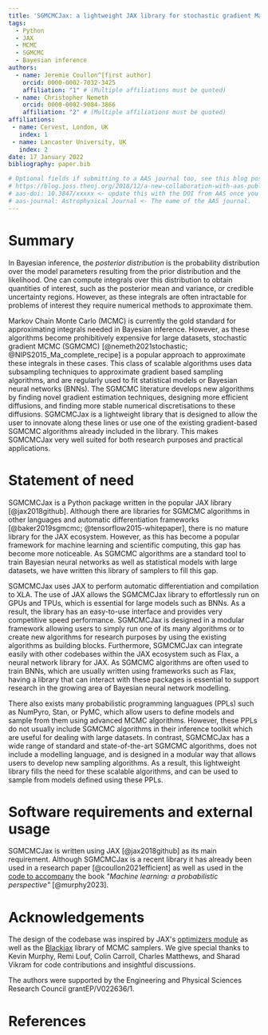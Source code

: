 ```yaml
---
title: 'SGMCMCJax: a lightweight JAX library for stochastic gradient Markov chain Monte Carlo algorithms'
tags:
  - Python
  - JAX
  - MCMC
  - SGMCMC
  - Bayesian inference
authors:
  - name: Jeremie Coullon^[first author]
    orcid: 0000-0002-7032-3425
    affiliation: "1" # (Multiple affiliations must be quoted)
  - name: Christopher Nemeth
    orcid: 0000-0002-9084-3866
    affiliation: "2" # (Multiple affiliations must be quoted)
affiliations:
 - name: Cervest, London, UK
   index: 1
 - name: Lancaster University, UK
   index: 2
date: 17 January 2022
bibliography: paper.bib

# Optional fields if submitting to a AAS journal too, see this blog post:
# https://blog.joss.theoj.org/2018/12/a-new-collaboration-with-aas-publishing
# aas-doi: 10.3847/xxxxx <- update this with the DOI from AAS once you know it.
# aas-journal: Astrophysical Journal <- The name of the AAS journal.
---
```


# Summary

In Bayesian inference, the _posterior distribution_ is the probability distribution over the model parameters resulting from the prior distribution and the likelihood. One can compute integrals over this distribution to obtain quantities of interest, such as the posterior mean and variance, or credible uncertainty regions. However, as these integrals are often intractable for problems of interest they require numerical methods to approximate them.

Markov Chain Monte Carlo (MCMC) is currently the gold standard for approximating integrals needed in Bayesian inference. However, as these algorithms become prohibitively expensive for large datasets, stochastic gradient MCMC (SGMCMC) [@nemeth2021stochastic; @NIPS2015_Ma_complete_recipe] is a popular approach to approximate these integrals in these cases. This class of scalable algorithms uses data subsampling techniques to approximate gradient based sampling algorithms, and are regularly used to fit statistical models or Bayesian neural networks (BNNs). The SGMCMC literature develops new algorithms by finding novel gradient estimation techniques, designing more efficient diffusions, and finding more stable numerical discretisations to these diffusions. SGMCMCJax is a lightweight library that is designed to allow the user to innovate along these lines or use one of the existing gradient-based SGMCMC algorithms already included in the library. This makes SGMCMCJax very well suited for both research purposes and practical applications.


# Statement of need

SGMCMCJax is a Python package written in the popular JAX library [@jax2018github]. Although there are libraries for SGMCMC algorithms in other languages and automatic differentiation frameworks [@baker2019sgmcmc; @tensorflow2015-whitepaper], there is no mature library for the JAX ecosystem. However, as this has become a popular framework for machine learning and scientific computing, this gap has become more noticeable. As SGMCMC algorithms are a standard tool to train Bayesian neural networks as well as statistical models with large datasets, we have written this library of samplers to fill this gap.

SGMCMCJax uses JAX to perform automatic differentiation and compilation to XLA. The use of JAX allows the SGMCMCJax library to effortlessly run on GPUs and TPUs, which is essential for large models such as BNNs. As a result, the library has an easy-to-use interface and provides very competitive speed performance. SGMCMCJax is designed in a modular framework allowing users to simply run one of its many algorithms or to create new algorithms for research purposes by using the existing algorithms as building blocks. Furthermore, SGMCMCJax can integrate easily with other codebases within the JAX ecosystem such as Flax, a neural network library for JAX. As SGMCMC algorithms are often used to train BNNs, which are usually written using frameworks such as Flax, having a library that can interact with these packages is essential to support research in the growing area of Bayesian neural network modelling.

There also exists many probabilistic programming languagues (PPLs) such as NumPyro, Stan, or PyMC, which allow users to define models and sample from them using advanced MCMC algorithms. However, these PPLs do not usually include SGMCMC algorithms in their inference toolkit which are useful for dealing with large datasets. In contrast, SGMCMCJax has a wide range of standard and state-of-the-art SGMCMC algorithms, does not include a modelling language, and is designed in a modular way that allows users to develop new sampling algorithms. As a result, this lightweight library fills the need for these scalable algorithms, and can be used to sample from models defined using these PPLs.

# Software requirements and external usage

SGMCMCJax is written using JAX [@jax2018github] as its main requirement. Although SGMCMCJax is a recent library it has already been used in a research paper [@coullon2021efficient] as well as used in the [code to accompany](https://github.com/probml/pyprobml) the book _"Machine learning: a probabilistic perspective"_ [@murphy2023].


# Acknowledgements

The design of the codebase was inspired by JAX's [optimizers module](https://github.com/google/jax/blob/main/jax/example_libraries/optimizers.py) as well as the [Blackjax](https://github.com/blackjax-devs/blackjax) library of MCMC samplers. We give special thanks to Kevin Murphy, Remi Louf, Colin Carroll, Charles Matthews, and Sharad Vikram for code contributions and insightful discussions.

The authors were supported by the Engineering and Physical Sciences Research Council grantEP/V022636/1.

<!-- # Citations

Citations to entries in paper.bib should be in
[rMarkdown](http://rmarkdown.rstudio.com/authoring_bibliographies_and_citations.html)
format.

If you want to cite a software repository URL (e.g. something on GitHub without a preferred
citation) then you can do it with the example BibTeX entry below for @fidgit.

For a quick reference, the following citation commands can be used:
- `@author:2001`  ->  "Author et al. (2001)"
- `[@author:2001]` -> "(Author et al., 2001)"
- `[@author1:2001; @author2:2001]` -> "(Author1 et al., 2001; Author2 et al., 2002)" -->



# References
